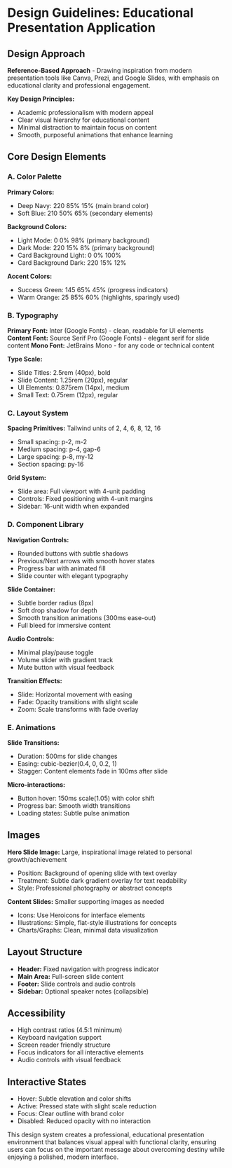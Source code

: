 # Design Guidelines: Educational Presentation Application

## Design Approach
**Reference-Based Approach** - Drawing inspiration from modern presentation tools like Canva, Prezi, and Google Slides, with emphasis on educational clarity and professional engagement.

**Key Design Principles:**
- Academic professionalism with modern appeal
- Clear visual hierarchy for educational content
- Minimal distraction to maintain focus on content
- Smooth, purposeful animations that enhance learning

## Core Design Elements

### A. Color Palette
**Primary Colors:**
- Deep Navy: 220 85% 15% (main brand color)
- Soft Blue: 210 50% 65% (secondary elements)

**Background Colors:**
- Light Mode: 0 0% 98% (primary background)
- Dark Mode: 220 15% 8% (primary background)
- Card Background Light: 0 0% 100%
- Card Background Dark: 220 15% 12%

**Accent Colors:**
- Success Green: 145 65% 45% (progress indicators)
- Warm Orange: 25 85% 60% (highlights, sparingly used)

### B. Typography
**Primary Font:** Inter (Google Fonts) - clean, readable for UI elements
**Content Font:** Source Serif Pro (Google Fonts) - elegant serif for slide content
**Mono Font:** JetBrains Mono - for any code or technical content

**Type Scale:**
- Slide Titles: 2.5rem (40px), bold
- Slide Content: 1.25rem (20px), regular
- UI Elements: 0.875rem (14px), medium
- Small Text: 0.75rem (12px), regular

### C. Layout System
**Spacing Primitives:** Tailwind units of 2, 4, 6, 8, 12, 16
- Small spacing: p-2, m-2
- Medium spacing: p-4, gap-6
- Large spacing: p-8, my-12
- Section spacing: py-16

**Grid System:** 
- Slide area: Full viewport with 4-unit padding
- Controls: Fixed positioning with 4-unit margins
- Sidebar: 16-unit width when expanded

### D. Component Library

**Navigation Controls:**
- Rounded buttons with subtle shadows
- Previous/Next arrows with smooth hover states
- Progress bar with animated fill
- Slide counter with elegant typography

**Slide Container:**
- Subtle border radius (8px)
- Soft drop shadow for depth
- Smooth transition animations (300ms ease-out)
- Full bleed for immersive content

**Audio Controls:**
- Minimal play/pause toggle
- Volume slider with gradient track
- Mute button with visual feedback

**Transition Effects:**
- Slide: Horizontal movement with easing
- Fade: Opacity transitions with slight scale
- Zoom: Scale transforms with fade overlay

### E. Animations
**Slide Transitions:**
- Duration: 500ms for slide changes
- Easing: cubic-bezier(0.4, 0, 0.2, 1)
- Stagger: Content elements fade in 100ms after slide

**Micro-interactions:**
- Button hover: 150ms scale(1.05) with color shift
- Progress bar: Smooth width transitions
- Loading states: Subtle pulse animation

## Images
**Hero Slide Image:** Large, inspirational image related to personal growth/achievement
- Position: Background of opening slide with text overlay
- Treatment: Subtle dark gradient overlay for text readability
- Style: Professional photography or abstract concepts

**Content Slides:** Smaller supporting images as needed
- Icons: Use Heroicons for interface elements
- Illustrations: Simple, flat-style illustrations for concepts
- Charts/Graphs: Clean, minimal data visualization

## Layout Structure
- **Header:** Fixed navigation with progress indicator
- **Main Area:** Full-screen slide content
- **Footer:** Slide controls and audio controls
- **Sidebar:** Optional speaker notes (collapsible)

## Accessibility
- High contrast ratios (4.5:1 minimum)
- Keyboard navigation support
- Screen reader friendly structure
- Focus indicators for all interactive elements
- Audio controls with visual feedback

## Interactive States
- Hover: Subtle elevation and color shifts
- Active: Pressed state with slight scale reduction
- Focus: Clear outline with brand color
- Disabled: Reduced opacity with no interaction

This design system creates a professional, educational presentation environment that balances visual appeal with functional clarity, ensuring users can focus on the important message about overcoming destiny while enjoying a polished, modern interface.